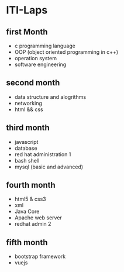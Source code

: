 # ITI-Laps
## first Month
- c programming language
- OOP (object oriented programming in c++)
- operation system
- software engineering
## second month
- data structure and alogrithms 
- networking
- html && css
## third month
- javascript
- database
- red hat administration 1
- bash shell 
- mysql (basic and advanced)
## fourth month
- html5 & css3
- xml 
- Java Core
- Apache web server
- redhat admin 2
## fifth month 
- bootstrap framework
- vuejs


